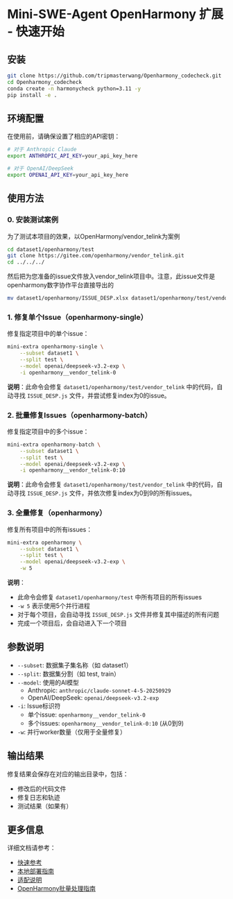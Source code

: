 # Mini-SWE-Agent OpenHarmony 扩展 - 快速开始

## 安装

```bash
git clone https://github.com/tripmasterwang/Openharmony_codecheck.git
cd Openharmony_codecheck
conda create -n harmonycheck python=3.11 -y
pip install -e .
```

## 环境配置

在使用前，请确保设置了相应的API密钥：

```bash
# 对于 Anthropic Claude
export ANTHROPIC_API_KEY=your_api_key_here

# 对于 OpenAI/DeepSeek
export OPENAI_API_KEY=your_api_key_here
```

## 使用方法

### 0. 安装测试案例

为了测试本项目的效果，以OpenHarmony/vendor_telink为案例

```bash
cd dataset1/openharmony/test
git clone https://gitee.com/openharmony/vendor_telink.git
cd ../../../
```

然后把为您准备的issue文件放入vendor_telink项目中。注意，此issue文件是openharmony数字协作平台直接导出的

```bash
mv dataset1/openharmony/ISSUE_DESP.xlsx dataset1/openharmony/test/vendor_telink
```

### 1. 修复单个Issue（openharmony-single）

修复指定项目中的单个issue：

```bash
mini-extra openharmony-single \
    --subset dataset1 \
    --split test \
    --model openai/deepseek-v3.2-exp \
    -i openharmony__vendor_telink-0
```

**说明**：此命令会修复 `dataset1/openharmony/test/vendor_telink` 中的代码，自动寻找 `ISSUE_DESP.js` 文件，并尝试修复index为0的issue。

### 2. 批量修复Issues（openharmony-batch）

修复指定项目中的多个issue：

```bash
mini-extra openharmony-batch \
    --subset dataset1 \
    --split test \
    --model openai/deepseek-v3.2-exp \
    -i openharmony__vendor_telink-0:10
```

**说明**：此命令会修复 `dataset1/openharmony/test/vendor_telink` 中的代码，自动寻找 `ISSUE_DESP.js` 文件，并依次修复index为0到9的所有issues。

### 3. 全量修复（openharmony）

修复所有项目中的所有issues：

```bash
mini-extra openharmony \
    --subset dataset1 \
    --split test \
    --model openai/deepseek-v3.2-exp \
    -w 5
```

**说明**：
- 此命令会修复 `dataset1/openharmony/test` 中所有项目的所有issues
- `-w 5` 表示使用5个并行进程
- 对于每个项目，会自动寻找 `ISSUE_DESP.js` 文件并修复其中描述的所有问题
- 完成一个项目后，会自动进入下一个项目

## 参数说明

- `--subset`: 数据集子集名称（如 dataset1）
- `--split`: 数据集分割（如 test, train）
- `--model`: 使用的AI模型
  - Anthropic: `anthropic/claude-sonnet-4-5-20250929`
  - OpenAI/DeepSeek: `openai/deepseek-v3.2-exp`
- `-i`: Issue标识符
  - 单个issue: `openharmony__vendor_telink-0`
  - 多个issues: `openharmony__vendor_telink-0:10` (从0到9)
- `-w`: 并行worker数量（仅用于全量修复）

## 输出结果

修复结果会保存在对应的输出目录中，包括：
- 修改后的代码文件
- 修复日志和轨迹
- 测试结果（如果有）

## 更多信息

详细文档请参考：
- [快速参考](./self_docs/QUICK_REFERENCE.md)
- [本地部署指南](./self_docs/LOCAL_DEPLOYMENT_GUIDE.md)
- [适配说明](./self_docs/ADAPTATION_NOTES.md)
- [OpenHarmony批量处理指南](./self_docs/OPENHARMONY_BATCH_GUIDE.md)

